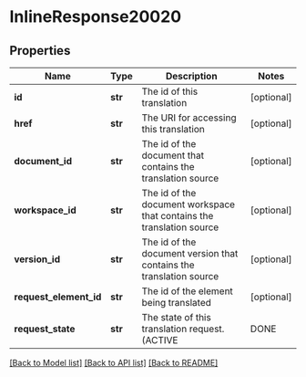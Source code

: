 # InlineResponse20020

## Properties
Name | Type | Description | Notes
------------ | ------------- | ------------- | -------------
**id** | **str** | The id of this translation | [optional] 
**href** | **str** | The URI for accessing this translation | [optional] 
**document_id** | **str** | The id of the document that contains the translation source | [optional] 
**workspace_id** | **str** | The id of the document workspace that contains the translation source | [optional] 
**version_id** | **str** | The id of the document version that contains the translation source | [optional] 
**request_element_id** | **str** | The id of the element being translated | [optional] 
**request_state** | **str** | The state of this translation request. (ACTIVE|DONE|FAILED) | [optional] 

[[Back to Model list]](../README.md#documentation-for-models) [[Back to API list]](../README.md#documentation-for-api-endpoints) [[Back to README]](../README.md)


